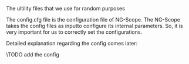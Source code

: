 The ultility files that we use for random purposes

The config.cfg file is the configuration file of NG-Scope. The NG-Scope takes the config files as inputto configure its internal parameters. So, it is very important for us to correctly set the configurations. 

Detailed explanation regarding the config comes later:

\TODO add the config 

